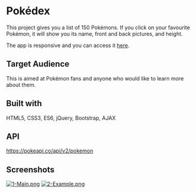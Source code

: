 
# Pokédex
This project gives you a list of 150 Pokémons. If you click on your favourite Pokémon, it will show you its name, front and back pictures, and height.

The app is responsive and you can access it [here](https://ml-pokedex.netlify.app).

## Target Audience
This is aimed at Pokémon fans and anyone who would like to learn more about them.

## Built with
HTML5, CSS3, ES6, jQuery, Bootstrap, AJAX

## API
https://pokeapi.co/api/v2/pokemon

## Screenshots

[![1-Main.png](https://i.postimg.cc/T3JS8mT7/1-Main.png)](https://postimg.cc/9Dz1ZDRZ)
[![2-Example.png](https://i.postimg.cc/RCJDS2Mn/2-Example.png)](https://postimg.cc/JtmqK6H1)
